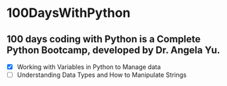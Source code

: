 # 100DaysWithPython

## 100 days coding with Python is a Complete Python Bootcamp, developed by Dr. Angela Yu.

- [x] Working with Variables in Python to Manage data
- [ ] Understanding Data Types and How to Manipulate Strings
